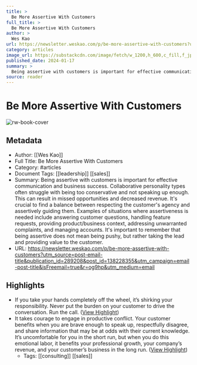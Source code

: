 ```yaml
---
title: >
  Be More Assertive With Customers
full_title: >
  Be More Assertive With Customers
author: >
  Wes Kao
url: https://newsletter.weskao.com/p/be-more-assertive-with-customers?utm_source=post-email-title&publication_id=289208&post_id=138228355&utm_campaign=email-post-title&isFreemail=true&r=og9hp&utm_medium=email
category: articles
image_url: https://substackcdn.com/image/fetch/w_1200,h_600,c_fill,f_jpg,q_auto:good,fl_progressive:steep,g_auto/https%3A%2F%2Fsubstack-post-media.s3.amazonaws.com%2Fpublic%2Fimages%2F14652696-2b70-49f3-8591-46603f24911c_642x389.jpeg
published_date: 2024-01-17
summary: >
  Being assertive with customers is important for effective communication and business success. Collaborative personality types often struggle with being too conservative and not speaking up enough. This can result in missed opportunities and decreased revenue. It's crucial to find a balance between respecting the customer's agency and assertively guiding them. Examples of situations where assertiveness is needed include answering customer questions, handling feature requests, providing product/business context, addressing unwarranted complaints, and managing accounts. It's important to remember that being assertive does not mean being pushy, but rather taking the lead and providing value to the customer.
source: reader
---
```

# Be More Assertive With Customers

![rw-book-cover](https://substackcdn.com/image/fetch/w_1200,h_600,c_fill,f_jpg,q_auto:good,fl_progressive:steep,g_auto/https%3A%2F%2Fsubstack-post-media.s3.amazonaws.com%2Fpublic%2Fimages%2F14652696-2b70-49f3-8591-46603f24911c_642x389.jpeg)

## Metadata
- Author: [[Wes Kao]]
- Full Title: Be More Assertive With Customers
- Category: #articles
- Document Tags: [[leadership]] [[sales]] 
- Summary: Being assertive with customers is important for effective communication and business success. Collaborative personality types often struggle with being too conservative and not speaking up enough. This can result in missed opportunities and decreased revenue. It's crucial to find a balance between respecting the customer's agency and assertively guiding them. Examples of situations where assertiveness is needed include answering customer questions, handling feature requests, providing product/business context, addressing unwarranted complaints, and managing accounts. It's important to remember that being assertive does not mean being pushy, but rather taking the lead and providing value to the customer.
- URL: https://newsletter.weskao.com/p/be-more-assertive-with-customers?utm_source=post-email-title&publication_id=289208&post_id=138228355&utm_campaign=email-post-title&isFreemail=true&r=og9hp&utm_medium=email

## Highlights
- If you take your hands completely off the wheel, it’s shirking your responsibility. Never put the burden on your customer to drive the conversation. Run the call. ([View Highlight](https://read.readwise.io/read/01hse8tvjgszh0ejjdkmaswzjr))
- It takes courage to engage in productive conflict. Your customer benefits when you are brave enough to speak up, respectfully disagree, and share information that may be at odds with their current knowledge. It’s uncomfortable for you in the short run, but when you do this emotional labor, it benefits your professional growth, your company’s revenue, and your customer’s business in the long run. ([View Highlight](https://read.readwise.io/read/01hse8xw942t4zkx2e74spz60f))
    - Tags: [[consulting]] [[sales]] 



